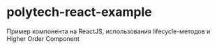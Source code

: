 # polytech-react-example
Пример компонента на ReactJS, использования lifecycle-методов и Higher Order Component
